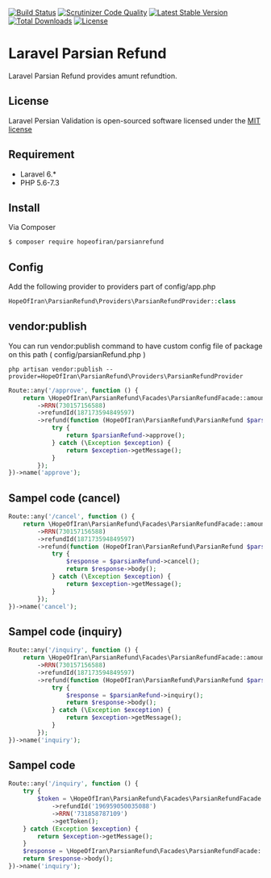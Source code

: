 [![Build Status](https://travis-ci.org/opencafe/validation.svg?branch=master)](https://travis-ci.org/opencafe/validation)
[![Scrutinizer Code Quality](https://scrutinizer-ci.com/g/hopeofiran/parsianrefund/badges/quality-score.png?b=1.0)](https://scrutinizer-ci.com/g/hopeofiran/parsianrefund/?branch=1.0)
[![Latest Stable Version](https://poser.pugx.org/hopeofiran/parsianrefund/v/stable)](https://packagist.org/packages/hopeofiran/parsianrefund)
[![Total Downloads](https://poser.pugx.org/hopeofiran/parsianrefund/downloads)](https://packagist.org/packages/hopeofiran/parsianrefund)
[![License](https://poser.pugx.org/hopeofiran/parsianrefund/license)](https://github.com/hopeofiran/parsianrefund/blob/master/LICENSE.md)

# Laravel Parsian Refund 
Laravel Parsian Refund provides amunt refundtion.

## License
Laravel Persian Validation is open-sourced software licensed under the [MIT license](http://opensource.org/licenses/MIT)

## Requirement
* Laravel 6.*
* PHP 5.6-7.3 
## Install

Via Composer

``` bash
$ composer require hopeofiran/parsianrefund
```

## Config

Add the following provider to providers part of config/app.php
``` php
HopeOfIran\ParsianRefund\Providers\ParsianRefundProvider::class
```

## vendor:publish
You can run vendor:publish command to have custom config file of package on this path ( config/parsianRefund.php )
```
php artisan vendor:publish --provider=HopeOfIran\ParsianRefund\Providers\ParsianRefundProvider
```

``` php
Route::any('/approve', function () {
    return \HopeOfIran\ParsianRefund\Facades\ParsianRefundFacade::amount(1000)
        ->RRN(730157156588)
        ->refundId(187173594849597)
        ->refund(function (HopeOfIran\ParsianRefund\ParsianRefund $parsianRefund) {
            try {
                return $parsianRefund->approve();
            } catch (\Exception $exception) {
                return $exception->getMessage();
            }
        });
})->name('approve');
```

## Sampel code (cancel)
``` php
Route::any('/cancel', function () {
    return \HopeOfIran\ParsianRefund\Facades\ParsianRefundFacade::amount(1000)
        ->RRN(730157156588)
        ->refundId(187173594849597)
        ->refund(function (HopeOfIran\ParsianRefund\ParsianRefund $parsianRefund) {
            try {
                $response = $parsianRefund->cancel();
                return $response->body();
            } catch (\Exception $exception) {
                return $exception->getMessage();
            }
        });
})->name('cancel');
```

## Sampel code (inquiry)
``` php
Route::any('/inquiry', function () {
    return \HopeOfIran\ParsianRefund\Facades\ParsianRefundFacade::amount(1000)
        ->RRN(730157156588)
        ->refundId(187173594849597)
        ->refund(function (HopeOfIran\ParsianRefund\ParsianRefund $parsianRefund) {
            try {
                $response = $parsianRefund->inquiry();
                return $response->body();
            } catch (\Exception $exception) {
                return $exception->getMessage();
            }
        });
})->name('inquiry');
```

## Sampel code 
``` php
Route::any('/inquiry', function () {
    try {
        $token = \HopeOfIran\ParsianRefund\Facades\ParsianRefundFacade::amount(1000)
            ->refundId('196959050035088')
            ->RRN('731858787109')
            ->getToken();
    } catch (Exception $exception) {
        return $exception->getMessage();
    }
    $response = \HopeOfIran\ParsianRefund\Facades\ParsianRefundFacade::inquiry($token);
    return $response->body();
})->name('inquiry');
```